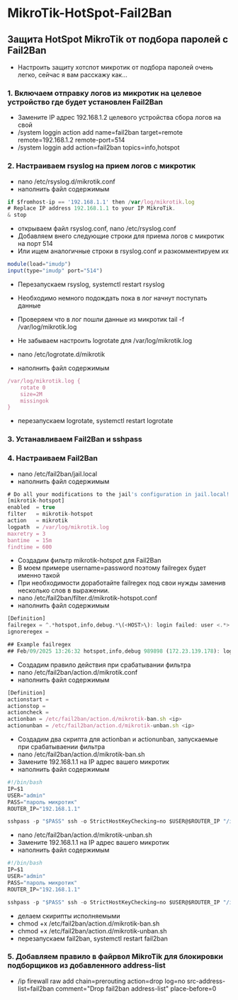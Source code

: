 # MikroTik-HotSpot-Fail2Ban

## Защита HotSpot MikroTik от подбора паролей с Fail2Ban
- Настроить защиту хотспот микротик от подбора паролей очень легко, сейчас я вам расскажу как...

### 1. Включаем отправку логов из микротик на целевое устройство где будет установлен Fail2Ban
  * Замените IP адрес 192.168.1.2 целевого устройства сбора логов на свой
  * /system loggin action add name=fail2ban target=remote remote=192.168.1.2 remote-port=514
  * /system loggin add action=fail2ban topics=info,hotspot
### 2. Настраиваем rsyslog на прием логов с микротик
  * nano /etc/rsyslog.d/mikrotik.conf
  * наполнить файл содержимым
```js
if $fromhost-ip == '192.168.1.1' then /var/log/mikrotik.log
# Replace IP address 192.168.1.1 to your IP MikroTik.
& stop
```
  
  * открываем файл rsyslog.conf, nano /etc/rsyslog.conf
  * Добавляем внего следующие строки для приема логов с микротик на порт 514
  * Или ищем аналогичные строки в rsyslog.conf и разкомментируем их
```js
module(load="imudp")
input(type="imudp" port="514")
```

  * Перезапускаем rsyslog, systemctl restart rsyslog
  * Необходимо немного подождать пока в лог начнут поступать данные
  * Проверяем что в лог пошли данные из микротик tail -f /var/log/mikrotik.log
  
  * Не забываем настроить logrotate для /var/log/mikrotik.log
  * nano /etc/logrotate.d/mikrotik
  * наполнить файл содержимым
```js
/var/log/mikrotik.log {
    rotate 0
    size=2M
    missingok
}
```
* перезапускаем logrotate, systemctl restart logrotate

### 3. Устанавливаем Fail2Ban и sshpass 
### 4. Настраиваем Fail2Ban
  * nano /etc/fail2ban/jail.local
  * наполнить файл содержимым

```js
# Do all your modifications to the jail's configuration in jail.local!
[mikrotik-hotspot]
enabled  = true
filter   = mikrotik-hotspot
action   = mikrotik
logpath  = /var/log/mikrotik.log
maxretry = 3
bantime  = 15m
findtime = 600
```
* Создадим фильтр mikrotik-hotspot для Fail2Ban
* В моем примере username=password поэтому failregex будет именно такой
* При необходимости доработайте failregex под свои нужды заменив несколько слов в выражении.
* nano /etc/fail2ban/filter.d/mikrotik-hotspot.conf
* наполнить файл содержимым

```js
[Definition]
failregex = ^.*hotspot,info,debug.*\(<HOST>\): login failed: user <.*> not found.*$
ignoreregex =

## Example failregex
## Feb/09/2025 13:26:32 hotspot,info,debug 989898 (172.23.139.178): login failed: user <989898> not found
```
* Создадим правило действия при срабатывании фильтра
* nano /etc/fail2ban/action.d/mikrotik.conf
* наполнить файл содержимым

```js
[Definition]
actionstart =
actionstop =
actioncheck =
actionban = /etc/fail2ban/action.d/mikrotik-ban.sh <ip>
actionunban = /etc/fail2ban/action.d/mikrotik-unban.sh <ip>
```

* Создадим два скрипта для actionban и actionunban, запускаемые при срабатываении фильтра
* nano /etc/fail2ban/action.d/mikrotik-ban.sh
* Замените 192.168.1.1 на IP адрес вашего микротик
* наполнить файл содержимым

```js
#!/bin/bash
IP=$1
USER="admin"
PASS="пароль микротик"
ROUTER_IP="192.168.1.1"

sshpass -p "$PASS" ssh -o StrictHostKeyChecking=no $USER@$ROUTER_IP "/ip firewall address-list add address=$IP list=fail2ban"
```
* nano /etc/fail2ban/action.d/mikrotik-unban.sh
* Замените 192.168.1.1 на IP адрес вашего микротик
* наполнить файл содержимым

```js
#!/bin/bash
IP=$1
USER="admin"
PASS="пароль микротик"
ROUTER_IP="192.168.1.1"

sshpass -p "$PASS" ssh -o StrictHostKeyChecking=no $USER@$ROUTER_IP "/ip firewall address-list remove [find address=$IP list=fail2ban]"
```
* делаем скирипты исполняемыми
* chmod +x /etc/fail2ban/action.d/mikrotik-ban.sh
* chmod +x /etc/fail2ban/action.d/mikrotik-unban.sh
* перезапускаем fail2ban, systemctl restart fail2ban

### 5. Добавляем правило в файрвол MikroTik для блокировки подборщиков из добавленного address-list
* /ip firewall raw add chain=prerouting action=drop log=no src-address-list=fail2ban comment="Drop fail2ban address-list" place-before=0




